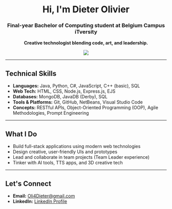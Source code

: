 <h1 align="center">Hi, I'm Dieter Olivier</h1>
<h3 align="center">Final-year Bachelor of Computing student at Belgium Campus iTversity</h3>
<p align="center"><b>Creative technologist blending code, art, and leadership.</b></p>
<p align="center">
  <img src="https://capsule-render.vercel.app/api?type=rect&height=80&text=Hi,%20I'm%20Dieter%20Olivier&fontSize=30&color=gradient&customColorList=2,4,1,4,2" />
</p>
<hr>

<h2>Technical Skills</h2>
<ul>
  <li><b>Languages:</b> Java, Python, C#, JavaScript, C++ (basic), SQL</li>
  <li><b>Web Tech:</b> HTML, CSS, Node.js, Express.js, EJS</li>
  <li><b>Databases:</b> MongoDB, JavaDB (Derby), SQL</li>
  <li><b>Tools & Platforms:</b> Git, GitHub, NetBeans, Visual Studio Code</li>
  <li><b>Concepts:</b> RESTful APIs, Object-Oriented Programming (OOP), Agile Methodologies, Prompt Engineering</li>
</ul>

<hr>

<h2>What I Do</h2>
<ul>
  <li>Build full-stack applications using modern web technologies</li>
  <li>Design creative, user-friendly UIs and prototypes</li>
  <li>Lead and collaborate in team projects (Team Leader experience)</li>
  <li>Tinker with AI tools, TTS apps, and 3D creative tech</li>
</ul>

<hr>

<h2>Let's Connect</h2>
<ul>
  <li><b>Email:</b> <a href="mailto:Oli4Dieter@gmail.com">Oli4Dieter@gmail.com</a></li>
  <li><b>LinkedIn:</b> <a href="https://www.linkedin.com/in/dieter-olivier-0b7799162/">LinkedIn Profile</a></li>
</ul>
